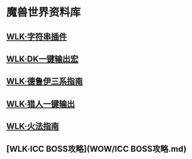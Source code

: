 # 魔兽世界资料库
## [WLK·字符串插件](WOW/插件-字符串.md)
## [WLK·DK一键输出宏](WOW/WLKDK一键输出宏.md)
## [WLK·德鲁伊三系指南](WOW/WLK德鲁伊指南.md)
## [WLK·猎人一键输出](WOW/猎人一键输出.md)
## [WLK·火法指南](WOW/WLK火法指南.md)
## [WLK·ICC BOSS攻略](WOW/ICC BOSS攻略.md)
